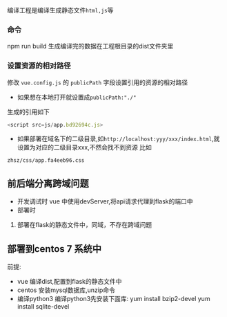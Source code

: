 
编译工程是编译生成静态文件`html,js`等

### 命令
npm run build
生成编译完的数据在工程根目录的dist文件夹里

### 设置资源的相对路径

修改 `vue.config.js` 的 `publicPath` 字段设置引用的资源的相对路径
- 如果想在本地打开就设置成`publicPath:"./"`

生成的引用如下
```js
<script src=js/app.bd92694c.js>
```

- 如果部署在域名下的二级目录,如`http://localhost:yyy/xxx/index.html`,就设置为对应的二级目录xxx,不然会找不到资源
比如

`zhsz/css/app.fa4eeb96.css`


## 前后端分离跨域问题




- 开发调试时
vue 中使用devServer,将api请求代理到flask的端口中
- 部署时
1. 部署在flask的静态文件中，同域，不存在跨域问题


## 部署到centos 7 系统中

前提:

- vue 编译dist,配置到flask的静态文件中
- centos 安装mysql数据库,unzip命令
- 编译python3
编译python3先安装下面库:
 yum install bzip2-devel
yum install sqlite-devel



